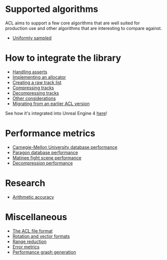 # Supported algorithms

ACL aims to support a few core algorithms that are well suited for production use and other algorithms that are interesting to compare against.

*  [Uniformly sampled](algorithm_uniformly_sampled.md)

# How to integrate the library

*  [Handling asserts](handling_asserts.md)
*  [Implementing an allocator](implementing_an_allocator.md)
*  [Creating a raw track list](creating_a_raw_track_list.md)
*  [Compressing tracks](compressing_raw_tracks.md)
*  [Decompressing tracks](decompressing_a_track_list.md)
*  [Other considerations](misc_integration_details.md)
*  [Migrating from an earlier ACL version](migrating.md)

See how it's integrated into Unreal Engine 4 [here](https://github.com/nfrechette/acl-ue4-plugin)!

# Performance metrics

*  [Carnegie-Mellon University database performance](cmu_performance.md)
*  [Paragon database performance](paragon_performance.md)
*  [Matinee fight scene performance](fight_scene_performance.md)
*  [Decompression performance](decompression_performance.md)

# Research

*  [Arithmetic accuracy](research_arithmetic_accuracy.md)

# Miscellaneous

*  [The ACL file format](the_acl_file_format.md)
*  [Rotation and vector formats](rotation_and_vector_formats.md)
*  [Range reduction](range_reduction.md)
*  [Error metrics](error_metrics.md)
*  [Performance graph generation](graph_generation.md)
